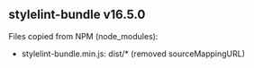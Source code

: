 ## stylelint-bundle v16.5.0

Files copied from NPM (node_modules):
* stylelint-bundle.min.js: dist/* (removed sourceMappingURL)
